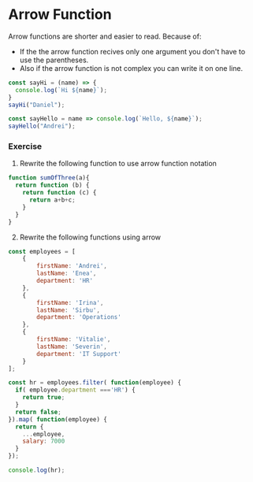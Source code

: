 # Arrow Function

Arrow functions are shorter and easier to read.
Because of:

* If the the arrow function recives only one argument you don't have to use the parentheses.
* Also if the arrow function is not complex you can write it on one line.

```javascript
const sayHi = (name) => {
  console.log(`Hi ${name}`);
}
sayHi("Daniel");

const sayHello = name => console.log(`Hello, ${name}`);
sayHello("Andrei");
```

### Exercise

1. Rewrite the following function to use arrow function notation

```javascript
function sumOfThree(a){
  return function (b) {
    return function (c) {
      return a+b+c;
    }
  }
}
```
2. Rewrite the following functions using arrow

```javascript
const employees = [
    {
        firstName: 'Andrei',
        lastName: 'Enea',
        department: 'HR'
    },
    {
        firstName: 'Irina',
        lastName: 'Sirbu',
        department: 'Operations'
    },
    {
        firstName: 'Vitalie',
        lastName: 'Severin',
        department: 'IT Support'
    }
];

const hr = employees.filter( function(employee) {
  if( employee.department ==='HR') {
    return true;
  }
  return false;
}).map( function(employee) {
  return {
    ...employee,
    salary: 7000
  }
});

console.log(hr);
```
